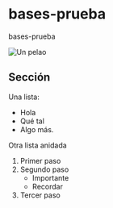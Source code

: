 # bases-prueba
bases-prueba

![Un pelao](pepetoño.jepg)

## Sección 
Una lista:
- Hola
- Qué tal
- Algo más.

Otra lista anidada
1. Primer paso
2. Segundo paso
   - Importante
   - Recordar
4. Tercer paso
